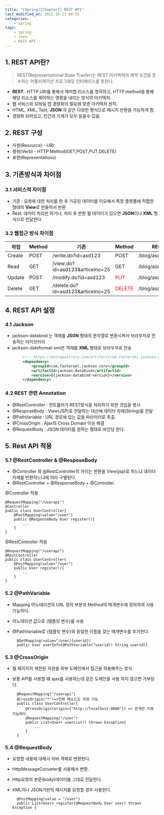 ```yaml
---
title: "[Spring][Chapter7] REST API"
last_modified_at: 2021-10-27 00:55
categories:
    - spring
tags:
    - spring
    - Java
    - REST API
---
```


## 1. REST API란?
> REST(Representational State Trasfer)는 REST 아키텍처의 제약 조건을 준수하는 어플리케이션 프로그래밍 인터페이스를 뜻한다.

* **REST** : HTTP URI를 통해서 제어할 리소스를 명히하고, HTTP method을 통해 해당 리소스를 제어하는 명령을 내리는 방식의 아키텍처.
* 웹 서비스와 모바일 앱 경량화의 필요에 맞춘 아키텍처 원칙.
* HTML, XML, Text, **JSON**  과 같은 다양한 형식으로 메시지 반환을 가능하게 함.
* 경량화 되어있고, 인간과 기계가 모두 읽을수 있음.

## 2. REST 구성
* 자원(Resource) - URI
* 행위(Verb) - HTTP Method(GET,POST,PUT,DELETE)
* 표현(Representations)

## 3. 기존방식과 차이점
### 3.1  서비스적 차이점
* 기존 : 요청에 대한 처리를 한 후 가공된 데이터를 이요해서 특정 플렛폼에 적합한 형태의 **View**로 만들어서 반환
* Rest: 데이터 처리만 하거나, 처리 후 반환 될 데이터가 있으면 **JSON**이나 **XML** 형식으로 전달한다.

### 3.2 웹접근 방식 차이점

|작업|Method|기존|Method|REST|
|------|---|---|---|---|
|Create|POST|/write.do?id=asd123|POST|/blog/asd123|
|Read|GET|/view.do?id=asd123&articelno=25|GET|/blog/asd123/25|
|Update|POST|/modify.do?id=asd123|<span style="color:red">PUT</span>|/blog/asd123|
|Delete|GET|/delete.do?id=asd123&articelno=25|<span style="color:red">DELETE</span>|/blog/asd123|


## 4. REST API 설정
### 4.1 Jackson
* jackson-databind 는 객체를 **JSON** 형태의 문자열로 변환시켜서 브라우저로 전송하는 라이브러리
* jackson-dateformat-xml은 객체를 **XML** 형태로 브라우저로 전송
```xml
		<!-- https://mvnrepository.com/artifact/com.fasterxml.jackson.core/jackson-databind -->
		<dependency>
			<groupId>com.fasterxml.jackson.core</groupId>
			<artifactId>jackson-databind</artifactId>
			<version>${jackson-databind-version}</version>
		</dependency>
```

### 4.2 REST 관련 Annotation
* @RestController : 컨트롤러가 REST방식을 처리하기 위한 것임을 명시
* @ResposeBody : View(JSP)로 전달하는 대신에 데이터 자체(String)를 전달
* @PathVariable : URL 경로에 있는 값을 파라미터로 추출.
* @CrossOrigin : Ajax의 Cross Domain 이슈 해결
* @RequestBody : JSON 데이터를 원하는 형태로 바인딩 한다.

## 5. Rest API 적용
### 5.1 @RestController & @ResposeBody
* @Controller 와 @RestController의 차이는 반환을 View(jsp)로 하느냐 데이터 자체를 반환하느냐에 따라 구별된다. 
* @RestController = @ResponseBody + @Controller.

@Controller 적용

	@RequestMapping("/userapi")
	@Controller
	public class UserController{
		@PostMapping(value="/user")
		public @ResponseBody User register(){
			...
		} 
	}
@RestController 적용

	@RequestMapping("/userapi")
	@RestController
	public class UserController{
		@PostMapping(value="/user")
		public User register(){
			...
		} 
	}

### 5.2 @PathVariable

* Mapping 어노테이션의 URL 정의 부분과 Method의 매개변수에 정의하여 사용 가능하다.
* 어노테이션 값으로 {템플릿 변수}를 사용
* @PathVariable로 {템플릿 변수}와 동일한 이름을 갖는 매개변수를 추가한다.

		@GetMapping(value="/user/{userid})
		public User userInfo(@PathVariable("userid)) String userid){

### 5.3 @CrossOrigin
* 웹 페이지의 제한된 자원을 외부 도메인에서 접근을 혀용해주는 방식
* 보통 API를 사용할 떄 ajax를 사용하는데 같은 도메인을 사용 하지 않으면 거부된다.

		@RequestMapping("/userapi")
		@CrossOrigin("*")=>전체 메소드도 지정 가능
		public class UserController{
			@CressOrigin(origin={"http://localhost:8080"}) => 한개만 지정 가능하다.
			@RequestMapping("/user")
			public List<User> userList() throws Exception{
				...
			}
		}

### 5.4 @RequestBody
* 요청할 내용에 대해서 자바 객체로 변환한다. 
* HttpMessageConveter를 사용해서 변환.
* Http요청의 본문(body)데이터를 그대로 전달한다.
* XML이나 JSON기반의 메시지를 요청할 경우 사용한다.

		@PostMapping(value = "/user")
		public List<User> register(@RequestBody User user) throws Exception {